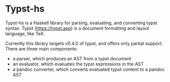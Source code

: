 # Typst-hs

Typst-hs is a Haskell library for parsing, evaluating, and converting
typst syntax.  Typst (<https://typst.app>) is a document formatting
and layout language, like TeX.

Currently this library targets v0.4.0 of typst, and offers only
partial support.  There are three main components:

- a parser, which produces an AST from a typst document
- an evaluator, which evaluates the typst expressions in the AST
- a pandoc converter, which converts evaluated typst content to
  a pandoc AST
  
